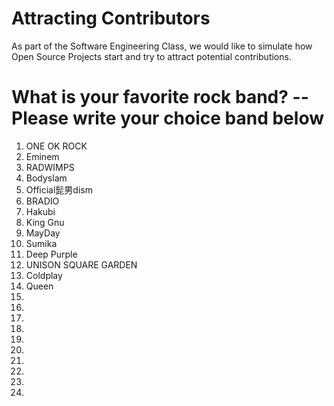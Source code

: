 # Attracting Contributors
As part of the Software Engineering Class, we would like to simulate how Open Source Projects start and try to attract potential contributions.

# What is your favorite rock band? -- Please write your choice band below

1. ONE OK ROCK
2. Eminem
3. RADWIMPS
4. Bodyslam
5. Official髭男dism
6. BRADIO
7. Hakubi
8. King Gnu
9. MayDay
10. Sumika
11. Deep Purple
12. UNISON SQUARE GARDEN
13. Coldplay
14. Queen
15.
16.
17.
18.
19.
20.
21.
22.
23.
24.
